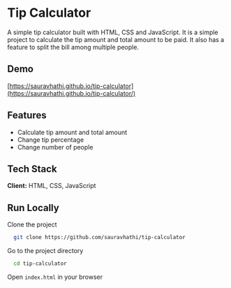 # Tip Calculator

A simple tip calculator built with HTML, CSS and JavaScript. It is a simple project to calculate the tip amount and total amount to be paid. It also has a feature to split the bill among multiple people.

## Demo

[https://sauravhathi.github.io/tip-calculator](https://sauravhathi.github.io/tip-calculator/)


## Features

- Calculate tip amount and total amount
- Change tip percentage
- Change number of people

## Tech Stack

**Client:** HTML, CSS, JavaScript

## Run Locally

Clone the project

```bash
  git clone https://github.com/sauravhathi/tip-calculator
```

Go to the project directory

```bash
  cd tip-calculator
```

Open `index.html` in your browser